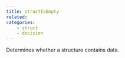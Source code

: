 ```yaml
---
title: structIsEmpty
related:
categories:
    - struct
    - decision
---
```


Determines whether a structure contains data.